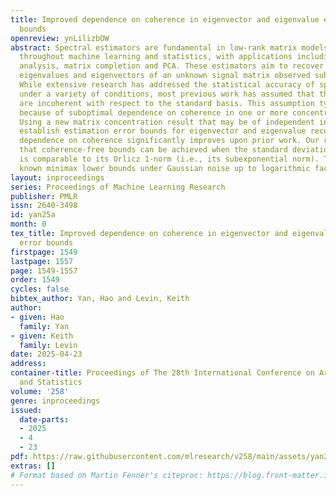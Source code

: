 ```yaml
---
title: Improved dependence on coherence in eigenvector and eigenvalue estimation error
  bounds
openreview: ynLilizbOW
abstract: Spectral estimators are fundamental in low-rank matrix models and arise
  throughout machine learning and statistics, with applications including network
  analysis, matrix completion and PCA. These estimators aim to recover the leading
  eigenvalues and eigenvectors of an unknown signal matrix observed subject to noise.
  While extensive research has addressed the statistical accuracy of spectral estimators
  under a variety of conditions, most previous work has assumed that the signal eigenvectors
  are incoherent with respect to the standard basis. This assumption typically arises
  because of suboptimal dependence on coherence in one or more concentration inequalities.
  Using a new matrix concentration result that may be of independent interest, we
  establish estimation error bounds for eigenvector and eigenvalue recovery whose
  dependence on coherence significantly improves upon prior work. Our results imply
  that coherence-free bounds can be achieved when the standard deviation of the noise
  is comparable to its Orlicz 1-norm (i.e., its subexponential norm). This matches
  known minimax lower bounds under Gaussian noise up to logarithmic factors.
layout: inproceedings
series: Proceedings of Machine Learning Research
publisher: PMLR
issn: 2640-3498
id: yan25a
month: 0
tex_title: Improved dependence on coherence in eigenvector and eigenvalue estimation
  error bounds
firstpage: 1549
lastpage: 1557
page: 1549-1557
order: 1549
cycles: false
bibtex_author: Yan, Hao and Levin, Keith
author:
- given: Hao
  family: Yan
- given: Keith
  family: Levin
date: 2025-04-23
address:
container-title: Proceedings of The 28th International Conference on Artificial Intelligence
  and Statistics
volume: '258'
genre: inproceedings
issued:
  date-parts:
  - 2025
  - 4
  - 23
pdf: https://raw.githubusercontent.com/mlresearch/v258/main/assets/yan25a/yan25a.pdf
extras: []
# Format based on Martin Fenner's citeproc: https://blog.front-matter.io/posts/citeproc-yaml-for-bibliographies/
---
```

